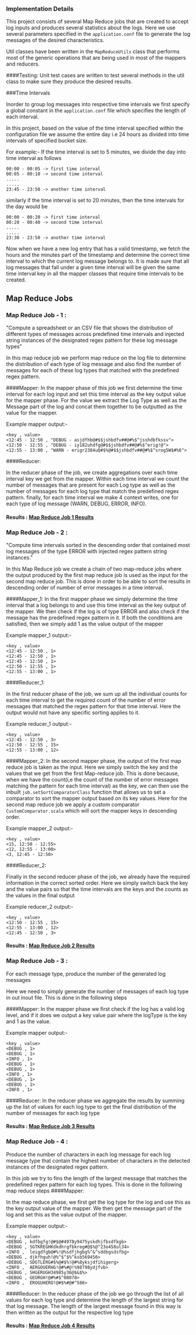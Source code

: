 ### Implementation Details

This project consists of several Map Reduce jobs that are created to accept log inputs and produces several statistics 
about the logs. Here we use several parameters specified in the ```application.conf``` file to generate the log messages of the desired characteristics.

Util classes have been written in the ```MapReduceUtils``` class that performs most of the generic operations that are being used in most of the mappers and
reducers.

####Testing: 
Unit test cases are written to test several methods in the util class to make sure they produce the desired results.

###Time Intervals

Inorder to group log messages into respective time intervals we first specify a global constant in the ```application.conf``` file which specifies the length of each interval.

In this project, based on the value of the time interval specified within the configuration file we assume the entire day i.e 24 hours as divided into time intervals of specified bucket size.

For example:- If the time interval is set to 5 minutes, we divide the day into time interval as follows

    00:00 - 00:05 -> first time interval
    00:05 - 00:10 -> second time interval
    .....
    .....
    23:45 - 23:50 -> another time interval

similarly if the time interval is set to 20 minutes, then the time intervals for the day would be
    
    00:00 - 00:20 -> first time interval
    00:20 - 00:40 -> second time interval
    .....
    .....
    23:30 - 23:50 -> another time interval

Now when we have a new log entry that has a valid timestamp, we fetch the hours and the minutes part of the timestamp and determine the correct time interval to which the
current log message belongs to. It is made sure that all log messages that fall under a given time interval will be given the same time interval key in all the mapper classes that require time intervals to be created.

## Map Reduce Jobs

### Map Reduce Job - 1 :
"Compute a spreadsheet or an CSV file that shows the distribution of different types
of messages across predefined time intervals and injected string instances of the
designated regex pattern for these log message types"

In this map reduce job we perform map reduce on the log file to determine the distribution of each type of log message and also find the number of messages for each of these log types
that matched with the predefined regex pattern.

####Mapper:
In the mapper phase of this job we first determine the time interval for each log input and set this time interval as the key output value for the mapper phase.
For the value we extract the Log Type as well as the Message part of the log and concat them together to be outputted as the value for the mapper.

Example mapper output:-

    <key , value>
    <12:45 - 12:50 , "DEBUG - asjdfhb@#$$jshbdfv##@#%$^jsshdbfkssv">
    <12:50 - 12:55 , "DEBUG - iy182uhdfg@#$$jshbdfv##@#%$^erig!@">
    <12:55 - 13:00 , "WARN - erigr2384uQ#$%@#$$jshbdfv##@#%$^srog5W$#%6">

####Reducer:

In the reducer phase of the job, we create aggregations over each time interval key we get from the mapper. Within each time interval we count the number of messages that are present for each Log type as well as the number of messages for each log type that match the predefined regex pattern.
finally, for each time interval we make 4 context writes, one for each type of log message (WARN, DEBUG, ERROR, INFO).

#### Results : [Map Reduce Job 1 Results](../results/Job1.csv)


### Map Reduce Job - 2 :
"Compute time intervals sorted in the descending order that contained most
log messages of the type ERROR with injected regex pattern string instances."

In this Map Reduce job we create a chain of two map-reduce jobs where the output produced by the first map reduce job is used as the input for the second map reduce job.
This is done in order to be able to sort the results in descending order of number of error messages in a time interval.

####Mapper_1:
In the first mapper phase we simply determine the time interval that a log belongs to and use this time interval as the key output of the mapper.
We then check if the log is of type ERROR and also check if the message has the predefined regex pattern in it. If both the conditions are satisfied, then we simply add 1 as the value output of the mapper

Example mapper_1 output:-

    <key , value>
    <12:45 - 12:50 , 1>
    <12:45 - 12:50 , 1>
    <12:45 - 12:50 , 1>
    <12:50 - 12:55 , 1>
    <12:55 - 13:00 , 1>

####Reducer_1:

In the first reducer phase of the job, we sum up all the individual counts for each time interval to get the required count of the number of error messages that matched the regex pattern for that time interval. Here the output would not have any specific sorting applies to it.

Example reducer_1 output:-

    <key , value>
    <12:45 - 12:50 , 3>
    <12:50 - 12:55 , 15>
    <12:55 - 13:00 , 12>

####Mapper_2:
In the second mapper phase, the output of the first map reduce job is taken as the input. Here we simply switch the key and the values that we get from the first Map-reduce job. This is done because, when we have the count(i,e the count of the number of error messages matching the pattern for each time interval) as the key, we can then use the inbuilt ``job.setSortComparatorClass`` function that allows us to set a comparator to sort the mapper output based on its key values.
Here for the second map reduce job we apply a custom comparator ``CustomComparator.scala`` which will sort the mapper keys in descending order.

Example mapper_2 output:-

    <key , value>
    <15, 12:50 - 12:55>
    <12, 12:55 - 13:00>    
    <3, 12:45 - 12:50>
    

####Reducer_2:

Finally in the second reducer phase of the job, we already have the required information in the correct sorted order. Here we simply switch back the key and the value pairs so that the time intervals are the keys and the counts as the values in the final output

Example reducer_2 output:-

    <key , value>
    <12:50 - 12:55 , 15>    
    <12:55 - 13:00 , 12>
    <12:45 - 12:50 , 3>

#### Results : [Map Reduce Job 2 Results](../results/Job2.csv)

### Map Reduce Job - 3 :
For each message type, produce the number of the generated log messages

Here we need to simply generate the number of messages of each log type in out inout file. This is done in the following steps

####Mapper:
In the mapper phase we first check if the log has a valid log level, and if it does we output a key value pair where the logType is the key and 1 as the value.

Example mapper output:-

    <key , value>
    <DEBUG , 1>
    <DEBUG , 1>
    <INFO , 1>
    <DEBUG , 1>
    <DEBUG , 1>
    <INFO , 1>
    <DEBUG , 1>
    <DEBUG , 1>
    <INFO , 1>

####Reducer:
In the reducer phase we aggregate the results by summing up the list of values for each log type to get the final distribution of the number of messages for each log type

#### Results : [Map Reduce Job 3 Results](../results/Job3.csv)

### Map Reduce Job - 4 :
Produce the number of characters in each log message for each log message type
that contain the highest number of characters in the detected instances of the designated regex pattern.

In this job we try to fins the length of the largest message that matches the predefined regex pattern for each log types. This is done in the following map reduce steps
####Mapper:

In the map reduce phase, we first get the log type for the log and use this as the key output value of the mapper.
We then get the message part of the log and set this as the value output of the mapper.

Example mapper output:-

    <key , value>
    <DEBUG , kdfbgfg!@#$@#4978y9475yskdhjfbsdfkgb>
    <DEBUG , SGTKREGHKdkdhrgfbkreg#@$%@^23o458ul34>
    <INFO ,  leigdfgb@#%!@%sdfjhgbg%^&^sddbgsdsfbg>
    <DEBUG , djkfhguh!@%^$^$%^ksb569456>
    <DEBUG , SDGTLERG#$%@#$%!@#%8yksjdfihigerg>
    <INFO ,  AERGOUERHG!@#%#@!%98798ydjfvb>
    <DEBUG , SHGERUGH34985y36@$&$%>
    <DEBUG , GEORGH!@#%#$^08078>
    <INFO ,  EROGUHERO!@#$%#@#^586>

####Reducer:
In the reducer phase of the job we go through the list of all values for each log type and determine the length of the largest string for that log message.
The length of the largest message found in this way is then written as the output for the respective log type
#### Results : [Map Reduce Job 4 Results](../results/Job4.csv)


